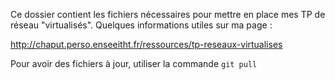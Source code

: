 Ce dossier contient les fichiers nécessaires pour mettre en place mes
TP de réseau "virtualisés". Quelques informations utiles sur ma page :

http://chaput.perso.enseeitht.fr/ressources/tp-reseaux-virtualises

Pour avoir des fichiers à jour, utiliser la commande `git pull`
